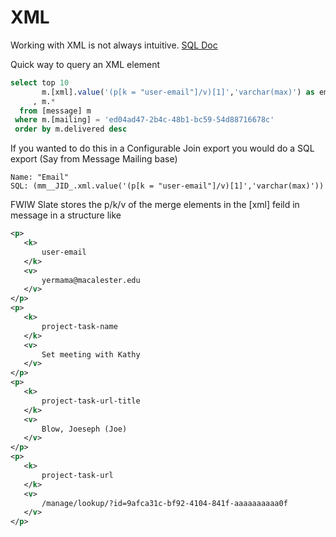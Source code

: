 # XML

Working with XML is not always intuitive. [SQL Doc](https://docs.microsoft.com/en-us/sql/t-sql/xml/value-method-xml-data-type)

Quick way to query an XML element

``` sql
select top 10 
       m.[xml].value('(p[k = "user-email"]/v)[1]','varchar(max)') as email
     , m.*
  from [message] m
 where m.[mailing] = 'ed04ad47-2b4c-48b1-bc59-54d88716678c'
 order by m.delivered desc
 ```
 
 If you wanted to do this in a Configurable Join export you would do a SQL export (Say from Message Mailing base)
 ```
 Name: "Email"
 SQL: (mm__JID_.xml.value('(p[k = "user-email"]/v)[1]','varchar(max)'))
 ```
 
 
 FWIW Slate stores the p/k/v of the merge elements in the [xml] feild in message in a structure like 
 ``` xml
 <p>
	<k>
		user-email
	</k>
	<v>
		yermama@macalester.edu
	</v>
</p>
<p>
	<k>
		project-task-name
	</k>
	<v>
		Set meeting with Kathy
	</v>
</p>
<p>
	<k>
		project-task-url-title
	</k>
	<v>
		Blow, Joeseph (Joe)
	</v>
</p>
<p>
	<k>
		project-task-url
	</k>
	<v>
		/manage/lookup/?id=9afca31c-bf92-4104-841f-aaaaaaaaaa0f
	</v>
</p>
```
